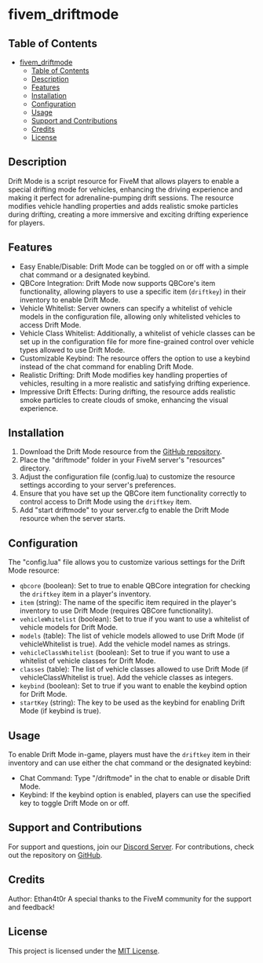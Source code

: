 # fivem_driftmode

## Table of Contents

- [fivem\_driftmode](#fivem_driftmode)
  - [Table of Contents](#table-of-contents)
  - [Description ](#description-)
  - [Features ](#features-)
  - [Installation ](#installation-)
  - [Configuration ](#configuration-)
  - [Usage ](#usage-)
  - [Support and Contributions ](#support-and-contributions-)
  - [Credits ](#credits-)
  - [License ](#license-)

## Description <a name="description"></a>

Drift Mode is a script resource for FiveM that allows players to enable a special drifting mode for vehicles, enhancing the driving experience and making it perfect for adrenaline-pumping drift sessions. The resource modifies vehicle handling properties and adds realistic smoke particles during drifting, creating a more immersive and exciting drifting experience for players.

## Features <a name="features"></a>

- Easy Enable/Disable: Drift Mode can be toggled on or off with a simple chat command or a designated keybind.
- QBCore Integration: Drift Mode now supports QBCore's item functionality, allowing players to use a specific item (`driftkey`) in their inventory to enable Drift Mode.
- Vehicle Whitelist: Server owners can specify a whitelist of vehicle models in the configuration file, allowing only whitelisted vehicles to access Drift Mode.
- Vehicle Class Whitelist: Additionally, a whitelist of vehicle classes can be set up in the configuration file for more fine-grained control over vehicle types allowed to use Drift Mode.
- Customizable Keybind: The resource offers the option to use a keybind instead of the chat command for enabling Drift Mode.
- Realistic Drifting: Drift Mode modifies key handling properties of vehicles, resulting in a more realistic and satisfying drifting experience.
- Impressive Drift Effects: During drifting, the resource adds realistic smoke particles to create clouds of smoke, enhancing the visual experience.

## Installation <a name="installation"></a>
1. Download the Drift Mode resource from the [GitHub repository](https://github.com/ethanfs20/fivem_driftmode).
2. Place the "driftmode" folder in your FiveM server's "resources" directory.
3. Adjust the configuration file (config.lua) to customize the resource settings according to your server's preferences.
4. Ensure that you have set up the QBCore item functionality correctly to control access to Drift Mode using the `driftkey` item.
5. Add "start driftmode" to your server.cfg to enable the Drift Mode resource when the server starts.

## Configuration <a name="configuration"></a>

The "config.lua" file allows you to customize various settings for the Drift Mode resource:

- `qbcore` (boolean): Set to true to enable QBCore integration for checking the `driftkey` item in a player's inventory.
- `item` (string): The name of the specific item required in the player's inventory to use Drift Mode (requires QBCore functionality).
- `vehicleWhitelist` (boolean): Set to true if you want to use a whitelist of vehicle models for Drift Mode.
- `models` (table): The list of vehicle models allowed to use Drift Mode (if vehicleWhitelist is true). Add the vehicle model names as strings.
- `vehicleClassWhitelist` (boolean): Set to true if you want to use a whitelist of vehicle classes for Drift Mode.
- `classes` (table): The list of vehicle classes allowed to use Drift Mode (if vehicleClassWhitelist is true). Add the vehicle classes as integers.
- `keybind` (boolean): Set to true if you want to enable the keybind option for Drift Mode.
- `startKey` (string): The key to be used as the keybind for enabling Drift Mode (if keybind is true).

## Usage <a name="usage"></a>

To enable Drift Mode in-game, players must have the `driftkey` item in their inventory and can use either the chat command or the designated keybind:

- Chat Command: Type "/driftmode" in the chat to enable or disable Drift Mode.
- Keybind: If the keybind option is enabled, players can use the specified key to toggle Drift Mode on or off.

## Support and Contributions <a name="support"></a>

For support and questions, join our [Discord Server](https://discord.gg/BGwrmpjRyQ).
For contributions, check out the repository on [GitHub](https://github.com/ethanfs20/fivem_radioworld/blob/main/README.md).

## Credits <a name="credits"></a>

Author: Ethan4t0r
A special thanks to the FiveM community for the support and feedback!

## License <a name="license"></a>

This project is licensed under the [MIT License](LICENSE).
